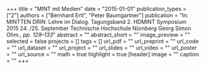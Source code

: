 +++
title = "MINT mit Medien"
date = "2015-01-01"
publication_types = ["2"]
authors = ["Bernhard Ertl", "Peter Baumgartner"]
publication = "In: MINTTEN DRIN: Lehre im Dialog. Tagungsband 2. HDMINT Symposium 2015 24. /25. September Technische Hochschule Nürnberg Georg Simon Ohm., _pp. 129–133_"
abstract = ""
abstract_short = ""
image_preview = ""
selected = false
projects = []
tags = []
url_pdf = ""
url_preprint = ""
url_code = ""
url_dataset = ""
url_project = ""
url_slides = ""
url_video = ""
url_poster = ""
url_source = ""
math = true
highlight = true
[header]
image = ""
caption = ""
+++
